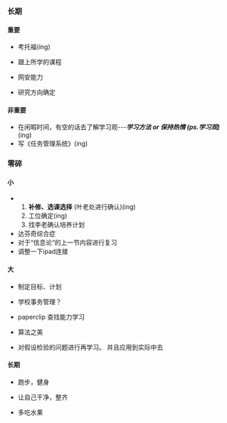 ### 长期



#### 重要

+ 考托福(ing)

+ 跟上所学的课程

+ 网安能力

+ 研究方向确定

  


#### 非重要

+ 在闲暇时间，有空的话去了解学习观---***学习方法 or 保持热情   (ps.学习观)***(ing)
+ 写《任务管理系统》(ing)









### 零碎



#### 小



+ 1. **补修、选课选择** (叶老处进行确认)(ing)
  1. 工位确定(ing)
  2. 找李老确认培养计划
+ 达芬奇综合症
+ 对于“信息论“的上一节内容进行复习
+ 调整一下ipad连接





#### 大

+ 制定目标、计划

+ 学校事务管理？

+ paperclip 查找能力学习

+ 算法之美

+ 对假设检验的问题进行再学习。 并且应用到实际中去

  





#### 长期

+ 跑步，健身
+ 让自己干净，整齐

+ 多吃水果

